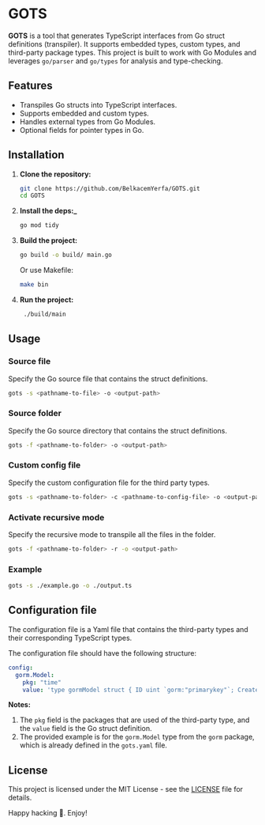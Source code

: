 # GOTS

**GOTS** is a tool that generates TypeScript interfaces from Go struct definitions (transpiler). It supports embedded types, custom types, and third-party package types. This project is built to work with Go Modules and leverages `go/parser` and `go/types` for analysis and type-checking.

## Features

- Transpiles Go structs into TypeScript interfaces.
- Supports embedded and custom types.
- Handles external types from Go Modules.
- Optional fields for pointer types in Go.

## Installation

1. **Clone the repository:**
   ```bash
   git clone https://github.com/BelkacemYerfa/GOTS.git
   cd GOTS
   ```
2. **Install the deps:\_**
   ```bash
   go mod tidy
   ```
3. **Build the project:**
   ```bash
   go build -o build/ main.go
   ```
   Or use Makefile:
   ```bash
   make bin
   ```
4. **Run the project:**
   ```bash
    ./build/main
   ```

## Usage

### Source file

Specify the Go source file that contains the struct definitions.

```bash
gots -s <pathname-to-file> -o <output-path>
```

### Source folder

Specify the Go source directory that contains the struct definitions.

```bash
gots -f <pathname-to-folder> -o <output-path>
```

### Custom config file

Specify the custom configuration file for the third party types.

```bash
gots -s <pathname-to-folder> -c <pathname-to-config-file> -o <output-path>
```

### Activate recursive mode

Specify the recursive mode to transpile all the files in the folder.

```bash
gots -f <pathname-to-folder> -r -o <output-path>
```

### Example

```bash
gots -s ./example.go -o ./output.ts
```

## Configuration file

The configuration file is a Yaml file that contains the third-party types and their corresponding TypeScript types.

The configuration file should have the following structure:

```yaml
config:
  gorm.Model:
    pkg: "time"
    value: 'type gormModel struct { ID uint `gorm:"primarykey"`; CreatedAt time.Time; UpdatedAt time.Time; DeletedAt time.Time `gorm:"index"`}'
```

**Notes:**

1. The `pkg` field is the packages that are used of the third-party type, and the `value` field is the Go struct definition.
2. The provided example is for the `gorm.Model` type from the `gorm` package, which is already defined in the `gots.yaml` file.

## License

This project is licensed under the MIT License - see the [LICENSE](LICENSE) file for details.

Happy hacking 🚀.
Enjoy!

